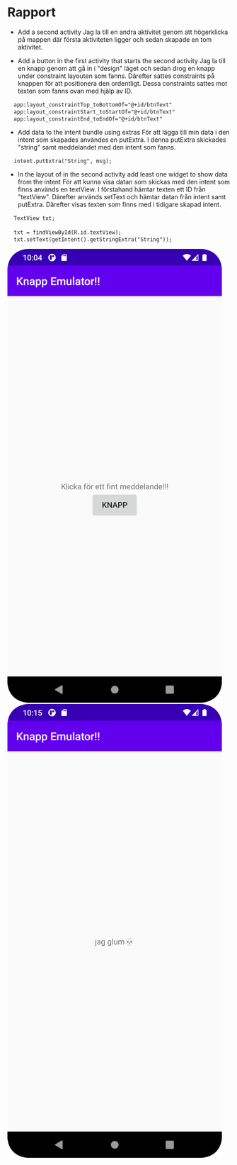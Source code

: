 
# Rapport

- Add a second activity
  Jag la till en andra aktivitet genom att högerklicka på mappen där första aktiviteten ligger och sedan skapade en tom aktivitet.
  
- Add a button in the first activity that starts the second activity
  Jag la till en knapp genom att gå in i "design" läget och sedan drog en knapp under constraint layouten som fanns. Därefter sattes constraints på knappen för att 
  positionera den ordentligt. Dessa constraints sattes mot texten som fanns ovan med hjälp av ID.
  
```
  app:layout_constraintTop_toBottomOf="@+id/btnText"
  app:layout_constraintStart_toStartOf="@+id/btnText"
  app:layout_constraintEnd_toEndOf="@+id/btnText"
``` 

- Add data to the intent bundle using extras
  För att lägga till min data i den intent som skapades användes en putExtra. I denna putExtra skickades "string" samt meddelandet med den intent som fanns.
  
```
  intent.putExtra("String", msg);
```
- In the layout of in the second activity add least one widget to show data from the intent
  För att kunna visa datan som skickas med den intent som finns används en textView. I förstahand hämtar texten ett ID från "textView". Därefter används setText
  och hämtar datan från intent samt putExtra. Därefter visas texten som finns med i tidigare skapad intent.
  
```
  TextView txt;

  txt = findViewById(R.id.textView);
  txt.setText(getIntent().getStringExtra("String"));
``` 
![](skarpdump1.png)
![](skarpdump2.png)
